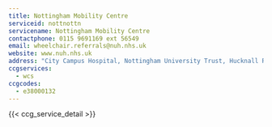 ```yaml
---
title: Nottingham Mobility Centre
serviceid: nottnottn
servicename: Nottingham Mobility Centre
contactphone: 0115 9691169 ext 56549
email: wheelchair.referrals@nuh.nhs.uk
website: www.nuh.nhs.uk
address: "City Campus Hospital, Nottingham University Trust, Hucknall Road, Nottingham  Nottinghamshire  NG5 1PJ"
ccgservices:
  - wcs
ccgcodes:
  - e38000132
---
```


{{< ccg_service_detail >}}
